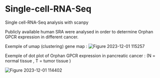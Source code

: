 # Single-cell-RNA-Seq
Single cell-RNA-Seq analysis with scanpy

Publicly available human SRA were analysed in order to determine Orphan GPCR expression in different cancer.

Exemple of umap (clustering) gene map :
![Figure 2023-12-01 115257](https://github.com/E-Lan17/Single-cell-RNA-Seq/assets/81633998/4109c277-c89b-48ac-a113-27c8459749a0)


Exemple of dot plot of Orphan GPCR expression in pancreatic cancer :
(N = normal tissue , T = tumor tissue ) 

![Figure 2023-12-01 114402](https://github.com/E-Lan17/Single-cell-RNA-Seq/assets/81633998/d0bd126e-6409-4dd3-8018-0cd3f9f21d0a)
